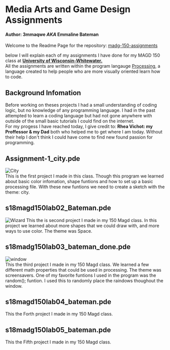 # Media Arts and Game Design Assignments
#### Author: 3mmaqwe _AKA_ Emmaline Bateman  
Welcome to the Readme Page for the repository: [madg-150-assignments](https://github.com/3mmaqwe/madg-150-asssignments)

  below I will explain each of my assignments I have done for my MAGD 150 class at [**University of Wisconsin-Whitewater.**](http://www.uww.edu/)  
All the assignments are written within the program langauge [Processing](https://processing.org/), a language created to help people who are more visually oriented learn how to code.  

## Background Infomation  
 Before working on theses projects I had a small understanding of coding logic, but no knowledge of any programming language. I had in the past attempted to learn a coding language but had not gone anywhere with outside of the small basic tutorials I could find on the internet.   
 For my progess I have reached today, I give credit to: **Rhea Vichot: my Proffessor & my Dad** both who helped me to get where I am today. Without their help I don't think I could have come to find new found passion for programming. 
 
 ## Assignment-1_city.pde
 ![City](https://i.imgur.com/BKlo0mS.png)  
 This is the first project I made in this class. Though this program we learned about basic color infomation, shape funtions and how to set up a basic processing file. With these new funtions we need to create a sketch with the theme: city. 
 
 ## s18magd150lab02_Bateman.pde
 ![Wizard](https://i.imgur.com/ZZmTYM4.png)
 This the is second project I made in my 150 Magd class. In this project we learned about more shapes that we could draw with, and more ways to use color. The theme was Space.  
 ## s18madg150lab03_bateman_done.pde
 ![window](https://media.giphy.com/media/oHwxcWhY9TeC94n2Sc/giphy.gif)  
 This the third project I made in my 150 Magd class. We learned a few different math properties that could be used in processing. The theme was screensavers. One of my favorite funtions I used in the program was the random(); funtion. I used this to randomly place the raindows thoughout the window. 
 ## s18magd150lab04_bateman.pde
  This the Forth project I made in my 150 Magd class.
 ## s18madg150lab05_bateman.pde
  This the Fifth project I made in my 150 Magd class.

 

